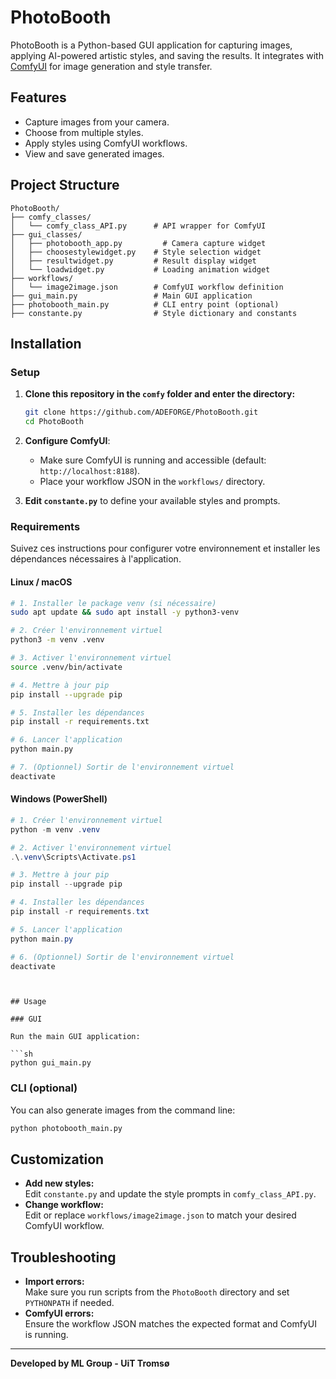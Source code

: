 # PhotoBooth

PhotoBooth is a Python-based GUI application for capturing images, applying AI-powered artistic styles, and saving the results. It integrates with [ComfyUI](https://github.com/comfyanonymous/ComfyUI) for image generation and style transfer.

## Features

- Capture images from your camera.
- Choose from multiple styles.
- Apply styles using ComfyUI workflows.
- View and save generated images.

## Project Structure

```
PhotoBooth/
├── comfy_classes/
│   └── comfy_class_API.py      # API wrapper for ComfyUI
├── gui_classes/
│   ├── photobooth_app.py         # Camera capture widget
│   ├── choosestylewidget.py    # Style selection widget
│   ├── resultwidget.py         # Result display widget
│   └── loadwidget.py           # Loading animation widget
├── workflows/
│   └── image2image.json        # ComfyUI workflow definition
├── gui_main.py                 # Main GUI application
├── photobooth_main.py          # CLI entry point (optional)
├── constante.py                # Style dictionary and constants
```

##  Installation

### Setup

1. **Clone this repository in the `comfy` folder and enter the directory:**
    ```sh
    git clone https://github.com/ADEFORGE/PhotoBooth.git
    cd PhotoBooth
    ```

2. **Configure ComfyUI**:
    - Make sure ComfyUI is running and accessible (default: `http://localhost:8188`).
    - Place your workflow JSON in the `workflows/` directory.


3. **Edit `constante.py`** to define your available styles and prompts.


### Requirements

Suivez ces instructions pour configurer votre environnement et installer les dépendances nécessaires à l'application.

#### Linux / macOS

```bash
# 1. Installer le package venv (si nécessaire)
sudo apt update && sudo apt install -y python3-venv

# 2. Créer l'environnement virtuel
python3 -m venv .venv

# 3. Activer l'environnement virtuel
source .venv/bin/activate

# 4. Mettre à jour pip
pip install --upgrade pip

# 5. Installer les dépendances
pip install -r requirements.txt

# 6. Lancer l'application
python main.py

# 7. (Optionnel) Sortir de l'environnement virtuel
deactivate
```

#### Windows (PowerShell)

```powershell
# 1. Créer l'environnement virtuel
python -m venv .venv

# 2. Activer l'environnement virtuel
.\.venv\Scripts\Activate.ps1

# 3. Mettre à jour pip
pip install --upgrade pip

# 4. Installer les dépendances
pip install -r requirements.txt

# 5. Lancer l'application
python main.py

# 6. (Optionnel) Sortir de l'environnement virtuel
deactivate
```

```


## Usage

### GUI

Run the main GUI application:

```sh
python gui_main.py
```

### CLI (optional)

You can also generate images from the command line:

```sh
python photobooth_main.py
```

## Customization

- **Add new styles:**  
  Edit `constante.py` and update the style prompts in `comfy_class_API.py`.
- **Change workflow:**  
  Edit or replace `workflows/image2image.json` to match your desired ComfyUI workflow.

## Troubleshooting

- **Import errors:**  
  Make sure you run scripts from the `PhotoBooth` directory and set `PYTHONPATH` if needed.
- **ComfyUI errors:**  
  Ensure the workflow JSON matches the expected format and ComfyUI is running.

---

**Developed by ML Group - UiT Tromsø**
